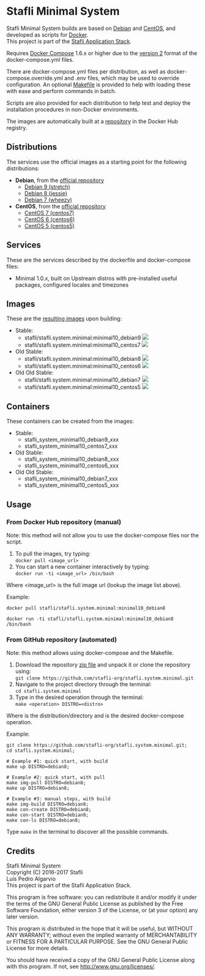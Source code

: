 # Stafli Minimal System
Stafli Minimal System builds are based on [Debian](https://www.debian.org) and [CentOS](https://www.centos.org), and developed as scripts for [Docker](https://www.docker.com).  
This project is part of the [Stafli Application Stack](https://github.com/stafli-org).

Requires [Docker Compose](https://docs.docker.com/compose) 1.6.x or higher due to the [version 2](https://docs.docker.com/compose/compose-file/#versioning) format of the docker-compose.yml files.

There are docker-compose.yml files per distribution, as well as docker-compose.override.yml and .env files, which may be used to override configuration.
An optional [Makefile](../../tree/master/Makefile) is provided to help with loading these with ease and perform commands in batch.

Scripts are also provided for each distribution to help test and deploy the installation procedures in non-Docker environments.

The images are automatically built at a [repository](https://hub.docker.com/r/stafli/stafli.system.minimal) in the Docker Hub registry.

## Distributions
The services use the official images as a starting point for the following distributions:
- __Debian__, from the [official repository](https://hub.docker.com/_/debian)
  - [Debian 9 (stretch)](../../tree/master/debian9)
  - [Debian 8 (jessie)](../../tree/master/debian8)
  - [Debian 7 (wheezy)](../../tree/master/debian7)
- __CentOS__, from the [official repository](https://hub.docker.com/_/centos)
  - [CentOS 7 (centos7)](../../tree/master/centos7)
  - [CentOS 6 (centos6)](../../tree/master/centos6)
  - [CentOS 5 (centos5)](../../tree/master/centos5)

## Services
These are the services described by the dockerfile and docker-compose files:
- Minimal 1.0.x, built on Upstream distros with pre-installed useful packages, configured locales and timezones

## Images
These are the [resulting images](https://hub.docker.com/r/stafli/stafli.system.minimal/tags) upon building:
- Stable:
  - stafli/stafli.system.minimal:minimal10_debian9     [![](https://images.microbadger.com/badges/image/stafli/stafli.system.minimal:minimal10_debian9.svg)](https://microbadger.com/images/stafli/stafli.system.minimal:minimal10_debian9 "Get your own image badge on microbadger.com")
  - stafli/stafli.system.minimal:minimal10_centos7   [![](https://images.microbadger.com/badges/image/stafli/stafli.system.minimal:minimal10_centos7.svg)](https://microbadger.com/images/stafli/stafli.system.minimal:minimal10_centos7 "Get your own image badge on microbadger.com")
- Old Stable:
  - stafli/stafli.system.minimal:minimal10_debian8   [![](https://images.microbadger.com/badges/image/stafli/stafli.system.minimal:minimal10_debian8.svg)](https://microbadger.com/images/stafli/stafli.system.minimal:minimal10_debian8 "Get your own image badge on microbadger.com")
  - stafli/stafli.system.minimal:minimal10_centos6   [![](https://images.microbadger.com/badges/image/stafli/stafli.system.minimal:minimal10_centos6.svg)](https://microbadger.com/images/stafli/stafli.system.minimal:minimal10_centos6 "Get your own image badge on microbadger.com")
- Old Old Stable:
  - stafli/stafli.system.minimal:minimal10_debian7   [![](https://images.microbadger.com/badges/image/stafli/stafli.system.minimal:minimal10_debian7.svg)](https://microbadger.com/images/stafli/stafli.system.minimal:minimal10_debian7 "Get your own image badge on microbadger.com")
  - stafli/stafli.system.minimal:minimal10_centos5   [![](https://images.microbadger.com/badges/image/stafli/stafli.system.minimal:minimal10_centos5.svg)](https://microbadger.com/images/stafli/stafli.system.minimal:minimal10_centos5 "Get your own image badge on microbadger.com")

## Containers
These containers can be created from the images:
- Stable:
  - stafli_system_minimal10_debian9_xxx
  - stafli_system_minimal10_centos7_xxx
- Old Stable:
  - stafli_system_minimal10_debian8_xxx
  - stafli_system_minimal10_centos6_xxx
- Old Old Stable:
  - stafli_system_minimal10_debian7_xxx
  - stafli_system_minimal10_centos5_xxx

## Usage

### From Docker Hub repository (manual)

Note: this method will not allow you to use the docker-compose files nor the script.

1. To pull the images, try typing:  
`docker pull <image_url>`
2. You can start a new container interactively by typing:  
`docker run -ti <image_url> /bin/bash`

Where <image_url> is the full image url (lookup the image list above).

Example:
```
docker pull stafli/stafli.system.minimal:minimal10_debian8

docker run -ti stafli/stafli.system.minimal:minimal10_debian8 /bin/bash
```

### From GitHub repository (automated)

Note: this method allows using docker-compose and the Makefile.

1. Download the repository [zip file](https://github.com/stafli-org/stafli.system.minimal/archive/master.zip) and unpack it or clone the repository using:  
`git clone https://github.com/stafli-org/stafli.system.minimal.git`
2. Navigate to the project directory through the terminal:  
`cd stafli.system.minimal`
3. Type in the desired operation through the terminal:  
`make <operation> DISTRO=<distro>`

Where <distro> is the distribution/directory and <operation> is the desired docker-compose operation.

Example:
```
git clone https://github.com/stafli-org/stafli.system.minimal.git;
cd stafli.system.minimal;

# Example #1: quick start, with build
make up DISTRO=debian8;

# Example #2: quick start, with pull
make img-pull DISTRO=debian8;
make up DISTRO=debian8;

# Example #3: manual steps, with build
make img-build DISTRO=debian8;
make con-create DISTRO=debian8;
make con-start DISTRO=debian8;
make con-ls DISTRO=debian8;
```

Type `make` in the terminal to discover all the possible commands.

## Credits
Stafli Minimal System  
Copyright (C) 2016-2017 Stafli  
Luís Pedro Algarvio  
This project is part of the Stafli Application Stack.

This program is free software: you can redistribute it and/or modify
it under the terms of the GNU General Public License as published by
the Free Software Foundation, either version 3 of the License, or
(at your option) any later version.

This program is distributed in the hope that it will be useful,
but WITHOUT ANY WARRANTY; without even the implied warranty of
MERCHANTABILITY or FITNESS FOR A PARTICULAR PURPOSE.  See the
GNU General Public License for more details.

You should have received a copy of the GNU General Public License
along with this program.  If not, see <http://www.gnu.org/licenses/>.
